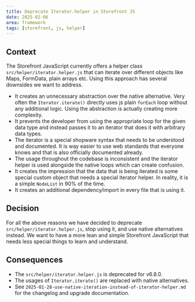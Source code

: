 ```yaml
---
title: Deprecate Iterator.helper in Storefront JS
date: 2025-02-06
area: framework
tags: [storefront, js, helper]
---
```


## Context

The Storefront JavaScript currently offers a helper class `src/helper/iterator.helper.js` that can iterate over different objects like Maps, FormData, plain arrays etc.
Using this approach has several downsides we want to address.

* It creates an unnecessary abstraction over the native alternative. Very often the `Iterator.iterate()` directly uses js plain `forEach` loop without any additional logic. Using the abstraction is actually creating more complexity.
* It prevents the developer from using the appropriate loop for the given data type and instead passes it to an iterator that does it with arbitrary data types.
* The iterator is a special shopware syntax that needs to be understood and documented. It is way easier to use web standards that everyone knows and that is also officially documented already.
* The usage throughout the codebase is inconsistent and the iterator helper is used alongside the native loops which can create confusion.
* It creates the impression that the data that is being iterated is some special custom object that needs a special iterator helper. In reality, it is a simple `NodeList` in 90% of the time.
* It creates an additional dependency/import in every file that is using it.

## Decision

For all the above reasons we have decided to deprecate `src/helper/iterator.helper.js`, stop using it, and use native alternatives instead.
We want to have a more lean and simple Storefront JavaScript that needs less special things to learn and understand.

## Consequences

* The `src/helper/iterator.helper.js` is deprecated for v6.8.0.
* The usages of `Iterator.iterate()` are replaced with native alternatives.
* See `2025-01-28-use-native-iteration-instead-of-iterator-helper.md` for the changelog and upgrade documentation.
